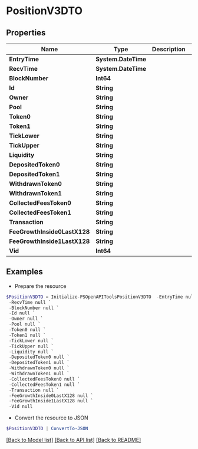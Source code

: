 # PositionV3DTO
## Properties

Name | Type | Description | Notes
------------ | ------------- | ------------- | -------------
**EntryTime** | **System.DateTime** |  | [optional] 
**RecvTime** | **System.DateTime** |  | [optional] 
**BlockNumber** | **Int64** |  | [optional] 
**Id** | **String** |  | [optional] 
**Owner** | **String** |  | [optional] 
**Pool** | **String** |  | [optional] 
**Token0** | **String** |  | [optional] 
**Token1** | **String** |  | [optional] 
**TickLower** | **String** |  | [optional] 
**TickUpper** | **String** |  | [optional] 
**Liquidity** | **String** |  | [optional] 
**DepositedToken0** | **String** |  | [optional] 
**DepositedToken1** | **String** |  | [optional] 
**WithdrawnToken0** | **String** |  | [optional] 
**WithdrawnToken1** | **String** |  | [optional] 
**CollectedFeesToken0** | **String** |  | [optional] 
**CollectedFeesToken1** | **String** |  | [optional] 
**Transaction** | **String** |  | [optional] 
**FeeGrowthInside0LastX128** | **String** |  | [optional] 
**FeeGrowthInside1LastX128** | **String** |  | [optional] 
**Vid** | **Int64** |  | [optional] 

## Examples

- Prepare the resource
```powershell
$PositionV3DTO = Initialize-PSOpenAPIToolsPositionV3DTO  -EntryTime null `
 -RecvTime null `
 -BlockNumber null `
 -Id null `
 -Owner null `
 -Pool null `
 -Token0 null `
 -Token1 null `
 -TickLower null `
 -TickUpper null `
 -Liquidity null `
 -DepositedToken0 null `
 -DepositedToken1 null `
 -WithdrawnToken0 null `
 -WithdrawnToken1 null `
 -CollectedFeesToken0 null `
 -CollectedFeesToken1 null `
 -Transaction null `
 -FeeGrowthInside0LastX128 null `
 -FeeGrowthInside1LastX128 null `
 -Vid null
```

- Convert the resource to JSON
```powershell
$PositionV3DTO | ConvertTo-JSON
```

[[Back to Model list]](../README.md#documentation-for-models) [[Back to API list]](../README.md#documentation-for-api-endpoints) [[Back to README]](../README.md)

